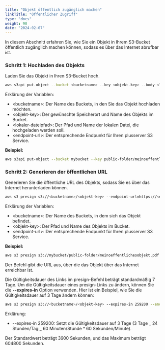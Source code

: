 ```yaml
---
title: "Objekt öffentlich zugänglich machen"
linkTitle: "Öffentlicher Zugriff"
type: "docs"
weight: 90
date: "2024-02-07"
---
```


In diesem Abschnitt erfahren Sie, wie Sie ein Objekt in Ihrem S3-Bucket öffentlich zugänglich machen können, sodass es über das Internet abrufbar ist.

### Schritt 1: Hochladen des Objekts

Laden Sie das Objekt in Ihren S3-Bucket hoch.

```bash
aws s3api put-object --bucket <bucketname> --key <objekt-key> --body <lokaler-dateipfad> --endpoint-url=https://<endpoint-url>
```

Erklärung der Variablen:

- \<bucketname>: Der Name des Buckets, in den Sie das Objekt hochladen möchten.
- \<objekt-key>: Der gewünschte Speicherort und Name des Objekts im Bucket.
- \<lokaler-dateipfad>: Der Pfad und Name der lokalen Datei, die hochgeladen werden soll.
- \<endpoint-url>: Der entsprechende Endpunkt für Ihren plusserver S3 Service.

**Beispiel:**

```bash
aws s3api put-object --bucket mybucket --key public-folder/meinoeffentlichesobjekt.pdf --body /pfad/zu/meinoeffentlichesobjekt.pdf --endpoint-url=https://s3.de-west-1.psmanaged.com
```

### Schritt 2: Generieren der öffentlichen URL

Generieren Sie die öffentliche URL des Objekts, sodass Sie es über das Internet herunterladen können.

```bash
aws s3 presign s3://<bucketname>/<objekt-key> --endpoint-url=https://<endpoint-url>
```

Erklärung der Variablen:

- \<bucketname>: Der Name des Buckets, in dem sich das Objekt befindet.
- \<objekt-key>: Der Pfad und Name des Objekts im Bucket.
- \<endpoint-url>: Der entsprechende Endpunkt für Ihren plusserver S3 Service.

**Beispiel:**

```bash
aws s3 presign s3://mybucket/public-folder/meinoeffentlichesobjekt.pdf --endpoint-url=https://s3.de-west-1.psmanaged.com
```

Der Befehl gibt die URL aus, über die das Objekt über das Internet erreichbar ist.

Die Gültigkeitsdauer des Links im presign-Befehl beträgt standardmäßig 7 Tage.
Um die Gültigkeitsdauer eines presign-Links zu ändern, können Sie die **\--expires-in** Option verwenden. Hier ist ein Beispiel, wie Sie die Gültigkeitsdauer auf 3 Tage ändern können:

```bash
aws s3 presign s3://<bucketname>/<objekt-key> --expires-in 259200 --endpoint-url=https://<endpoint-url>
```

Erklärung:

- \--expires-in 259200: Setzt die Gültigkeitsdauer auf 3 Tage (3 Tage _ 24 Stunden/Tag _ 60 Minuten/Stunde \* 60 Sekunden/Minute).

Der Standardwert beträgt 3600 Sekunden, und das Maximum beträgt 604800 Sekunden.
